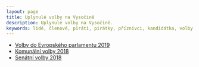 ```yaml
---
layout: page
title: Uplynulé volby na Vysočině
description: Uplynulé volby na Vysočině.
keywords: lidé, členové, piráti, pirátky, příznivci, kandidátka, volby
---
```

<ul>
  <li><a href="https://vysocina.pirati.cz/volby/2019-ep/">Volby do Evropského parlamentu 2019</a></li>
  <li><a href="https://vysocina.pirati.cz/volby/2018-komunal/">Komunální volby 2018</a></li>
  <li><a href="https://vysocina.pirati.cz/volby/2018-senat/">Senátní volby 2018</a></li>
</ul>
<br><br><br><br><br>
